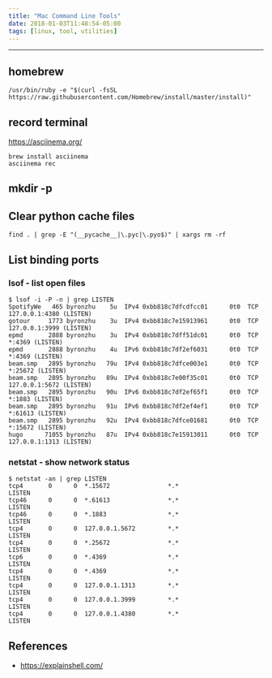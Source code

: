 ```yaml
---
title: "Mac Command Line Tools"
date: 2018-01-03T11:48:54-05:00
tags: [linux, tool, utilities]
---
```


---

## homebrew 

```
/usr/bin/ruby -e "$(curl -fsSL https://raw.githubusercontent.com/Homebrew/install/master/install)"
```

## record terminal

https://asciinema.org/

```
brew install asciinema
asciinema rec

```




## mkdir -p


## Clear python cache files

`find . | grep -E "(__pycache__|\.pyc|\.pyo$)" | xargs rm -rf`

## List binding ports

### lsof - list open files

    $ lsof -i -P -n | grep LISTEN
    SpotifyWe   465 byronzhu    5u  IPv4 0xbb818c7dfcdfcc01      0t0  TCP 127.0.0.1:4380 (LISTEN)
    gotour     1773 byronzhu    3u  IPv4 0xbb818c7e15913961      0t0  TCP 127.0.0.1:3999 (LISTEN)
    epmd       2888 byronzhu    3u  IPv4 0xbb818c7dff51dc01      0t0  TCP *:4369 (LISTEN)
    epmd       2888 byronzhu    4u  IPv6 0xbb818c7df2ef6031      0t0  TCP *:4369 (LISTEN)
    beam.smp   2895 byronzhu   79u  IPv4 0xbb818c7dfce003e1      0t0  TCP *:25672 (LISTEN)
    beam.smp   2895 byronzhu   89u  IPv4 0xbb818c7e00f35c01      0t0  TCP 127.0.0.1:5672 (LISTEN)
    beam.smp   2895 byronzhu   90u  IPv6 0xbb818c7df2ef65f1      0t0  TCP *:1883 (LISTEN)
    beam.smp   2895 byronzhu   91u  IPv6 0xbb818c7df2ef4ef1      0t0  TCP *:61613 (LISTEN)
    beam.smp   2895 byronzhu   92u  IPv4 0xbb818c7dfce01681      0t0  TCP *:15672 (LISTEN)
    hugo      71055 byronzhu   87u  IPv4 0xbb818c7e15913011      0t0  TCP 127.0.0.1:1313 (LISTEN)

### netstat - show network status

    $ netstat -an | grep LISTEN
    tcp4       0      0  *.15672                *.*                    LISTEN
    tcp46      0      0  *.61613                *.*                    LISTEN
    tcp46      0      0  *.1883                 *.*                    LISTEN
    tcp4       0      0  127.0.0.1.5672         *.*                    LISTEN
    tcp4       0      0  *.25672                *.*                    LISTEN
    tcp6       0      0  *.4369                 *.*                    LISTEN
    tcp4       0      0  *.4369                 *.*                    LISTEN
    tcp4       0      0  127.0.0.1.1313         *.*                    LISTEN
    tcp4       0      0  127.0.0.1.3999         *.*                    LISTEN
    tcp4       0      0  127.0.0.1.4380         *.*                    LISTEN



## References

- https://explainshell.com/